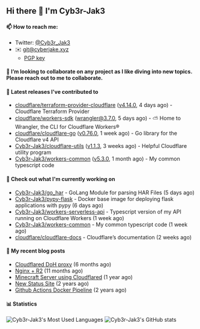 ## Hi there 👋 I'm Cyb3r-Jak3

#### 📫 How to reach me:
  - Twitter: [@Cyb3r_Jak3](https://twitter.com/Cyb3r_Jak3)
  - ✉️ git@cyberjake.xyz
    - [PGP key](https://gist.githubusercontent.com/Cyb3r-Jak3/d1068b61b50239b171faf018a0269f67/raw/b876db002e6b0630795382c0b9134771ffa5fe3a/cyb3rjak3@pm.me.asc)


#### 👯 I’m looking to collaborate on any project as I like diving into new topics. Please reach out to me to collaborate.


#### 🔭 Latest releases I've contributed to

- [cloudflare/terraform-provider-cloudflare](https://github.com/cloudflare/terraform-provider-cloudflare) ([v4.14.0](https://github.com/cloudflare/terraform-provider-cloudflare/releases/tag/v4.14.0), 4 days ago) - Cloudflare Terraform Provider
- [cloudflare/workers-sdk](https://github.com/cloudflare/workers-sdk) ([wrangler@3.7.0](https://github.com/cloudflare/workers-sdk/releases/tag/wrangler%403.7.0), 5 days ago) - ⛅️ Home to Wrangler, the CLI for Cloudflare Workers®
- [cloudflare/cloudflare-go](https://github.com/cloudflare/cloudflare-go) ([v0.76.0](https://github.com/cloudflare/cloudflare-go/releases/tag/v0.76.0), 1 week ago) - Go library for the Cloudflare v4 API
- [Cyb3r-Jak3/cloudflare-utils](https://github.com/Cyb3r-Jak3/cloudflare-utils) ([v1.1.3](https://github.com/Cyb3r-Jak3/cloudflare-utils/releases/tag/v1.1.3), 3 weeks ago) - Helpful Cloudflare utility program 
- [Cyb3r-Jak3/workers-common](https://github.com/Cyb3r-Jak3/workers-common) ([v5.3.0](https://github.com/Cyb3r-Jak3/workers-common/releases/tag/v5.3.0), 1 month ago) - My common typescript code

#### 👷 Check out what I'm currently working on

- [Cyb3r-Jak3/go_har](https://github.com/Cyb3r-Jak3/go_har) - GoLang Module for parsing HAR Files (5 days ago)
- [Cyb3r-Jak3/pypy-flask](https://github.com/Cyb3r-Jak3/pypy-flask) - Docker base image for deploying flask applications with pypy (6 days ago)
- [Cyb3r-Jak3/workers-serverless-api](https://github.com/Cyb3r-Jak3/workers-serverless-api) - Typescript version of my API running on Cloudflare Workers (1 week ago)
- [Cyb3r-Jak3/workers-common](https://github.com/Cyb3r-Jak3/workers-common) - My common typescript code (1 week ago)
- [cloudflare/cloudflare-docs](https://github.com/cloudflare/cloudflare-docs) - Cloudflare’s documentation (2 weeks ago)

#### 📜 My recent blog posts

- [Cloudflared DoH proxy](https://blog.cyberjake.xyz/post/2023-02-17-cloudflared-doh/) (6 months ago)
- [Nginx &#43; R2](https://blog.cyberjake.xyz/post/2022-10-01-nginx-proxy-r2/) (11 months ago)
- [Minecraft Server using Cloudflared](https://blog.cyberjake.xyz/post/2022-03-26-cloudflared-minecraft/) (1 year ago)
- [New Status Site](https://blog.cyberjake.xyz/post/2021-09-27-status-site/) (2 years ago)
- [Github Actions Docker Pipeline](https://blog.cyberjake.xyz/post/2021-06-16-github-actions-docker/) (2 years ago)


#### 📊 Statistics
![Cyb3r-Jak3's Most Used Languages](https://github-readme-stats.vercel.app/api/top-langs/?username=Cyb3r-Jak3&theme=cobalt&hide=css,html,scss)
![Cyb3r-Jak3's GitHub stats](https://github-readme-stats.vercel.app/api?username=Cyb3r-Jak3&count_private=true&show_icons=true&theme=cobalt&line_height=40)
